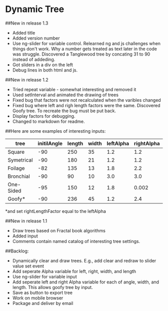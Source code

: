 Dynamic Tree
============


##New in release 1.3
- Added title
- Added version number
- Use ng-slider for variable control. Relearned ng and js challenges when things don't work. Why a number gets treated as text later in the code was struggle. Discovered a Tanglewood tree by concating 31 to 90 instead of addeding.
- Got sliders in a div on the left
- Debug lines in both html and js.

##New in release 1.2

- Tried repeat variable - somewhat interesting and removed it
- Used setInterval and animated the drawing of trees
- Fixed bug that factors were not recalculated when the varibles changed
- Fixed bug where left and righ length factors were the same. Discovered Goofy tree. To recreate the bug must be put back.
- Display factors for debugging.
- Changed to markdown for readme.


##Here are some examples of interesting inputs:

tree		| initilAngle	| length| width	| leftAlpha	| rightAlpha	| leftAngle	| rightAngle| level
----		| -----------	| ------| -----	| ---------	| ----------	| ---------	| ----------| -----
Square		| -90			| 250 	| 35 	| 1.2 		| 1.2   		| 90		| 90 		| 12
Symetrical 	| -90 			| 180 	| 21 	| 1.2 		| 1.2   		| 25		| 25 		| 12
Foilage		| -82			| 135 	| 13 	| 1.8 		| 2.2   		| 19 		| 31 		| 16
Bronchial	| -90 			| 90  	| 10 	| 3.0 		| 3.0   		| 33 		| 33 		| 10
One-Sided	| -95			| 150 	| 12 	| 1.8 		| 0.002 		| 30 		| 0			| 16
Goofy*		| -90			| 236 	| 45 	| 1.2 		| 2.4   		| 48		| 85		| 12

*and set rightLengthFactor equal to the leftAlpha

##New in release 1.1

- Draw trees based on Fractal book algorithms
- Added input
- Comments contain named catalog of interesting tree settings.

##Backlog:

- Dynamically clear and draw trees. E.g., add clear and redraw to slider value set event
- Add seperate Alpha variable for left, right, width, and length
- Use ng-slider for variable input
- Add seperate left and right Alpha variable for each of angle, width, and length. This allows goofy tree by input.
- Save as button to export tree
- Work on mobile browser
- Package and deliver by email
